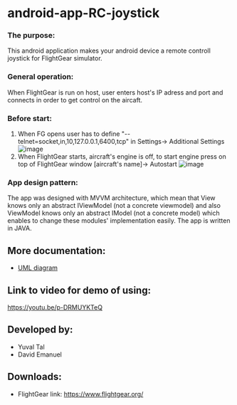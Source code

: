 # android-app-RC-joystick

### The purpose:
This android application makes your android device a remote controll joystick for FlightGear simulator.

### General operation:
When FlightGear is run on host, user enters host's IP adress and port and connects in order to get control on the aircaft.

### Before start:
1. When FG opens user has to define "--telnet=socket,in,10,127.0.0.1,6400,tcp" in Settings-> Additional Settings
![image](https://user-images.githubusercontent.com/72381398/123542333-cefde280-d751-11eb-8803-7f9697985acf.png)
2. When FlightGear starts, aircraft's engine is off, to start engine press on top of FlightGear window [aircraft's name]-> Autostart
![image](https://user-images.githubusercontent.com/72381398/123542720-daeaa400-d753-11eb-9f42-8431c1360642.png)

### App design pattern:
The app was designed with MVVM architecture, which mean that View knows only an abstract IViewModel (not a concrete viewmodel) and also ViewModel knows only an abstract IModel (not a concrete model) 
which enables to change these modules' implementation easily.
The app is written in JAVA.


## More documentation:
- [UML diagram](uml.jpg)


## Link to video for demo of using:
https://youtu.be/p-DRMUYKTeQ

## Developed by:
* Yuval Tal
* David Emanuel

## Downloads:
* FlightGear
link: https://www.flightgear.org/
